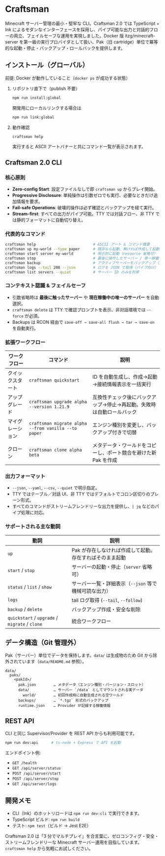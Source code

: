 # Craftsman

Minecraft サーバー管理の最小・堅牢な CLI。Craftsman 2.0 では TypeScript + Ink によるモダンなインターフェースを採用し、パイプ可能な出力と対話的フローの両立、フェイルセーフな運用を実現しました。Docker 版 itzg/minecraft-server を第一級の実行プロバイダとして扱い、Pak（旧 cartridge）単位で冪等的な起動・停止・バックアップ・ロールバックを提供します。

## インストール（グローバル）

前提: Docker が動作していること（`docker ps` が成功する状態）

1) リポジトリ直下で（publish 不要）

   ```bash
   npm run install:global
   ```

   開発用にローカルリンクする場合は

   ```bash
   npm run link:global
   ```

2) 動作確認

   ```bash
   craftsman help
   ```

   実行すると ASCII アートバナーと共にコマンド一覧が表示されます。

## Craftsman 2.0 CLI

### 核心原則
- **Zero-config Start**: 設定ファイルなしで即 `craftsman up` からプレイ開始。
- **Progressive Disclosure**: 単純操作は引数ゼロでも実行、必要なときだけ追加情報を要求。
- **Fail-safe Operations**: 破壊的操作は必ず確認とバックアップを経て実行。
- **Stream-first**: すべての出力がパイプ可能。TTY では対話フロー、非 TTY では静的フォーマットに自動切り替え。

### 代表的なコマンド
```bash
craftsman help                          # ASCII アート & コマンド概要
craftsman up my-world --type paper      # 既存なら起動、無ければ作成して起動
craftsman start server my-world         # 明示的に起動（resource 省略可）
craftsman stop                          # 最後に操作したサーバー / 単一稼働サーバーを停止
craftsman backup                        # アクティブサーバーをバックアップ（自動命名）
craftsman logs --tail 200 --json        # ログを JSON で取得（パイプ向け）
craftsman list servers --quiet          # サーバー ID のみを列挙
```

### コンテキスト認識 & フェイルセーフ
- 引数省略時は **最後に触ったサーバー** や **現在稼働中の唯一のサーバー** を自動選択。
- `craftsman delete` は TTY で確認プロンプトを表示、非対話環境では `--force` が必須。
- Backups は RCON 経由で `save-off → save-all flush → tar → save-on` を自動実行。

### 拡張ワークフロー
| ワークフロー | コマンド | 説明 |
| --- | --- | --- |
| クイックスタート | `craftsman quickstart` | ID を自動生成し、作成→起動→接続情報表示を一括実行 |
| アップグレード | `craftsman upgrade alpha --version 1.21.9` | 互換性チェック後にバックアップ→停止→再起動。失敗時は自動ロールバック |
| マイグレーション | `craftsman migrate alpha --from vanilla --to paper` | エンジン種別を変更し、バックアップ付きで切替 |
| クローン | `craftsman clone alpha beta` | メタデータ・ワールドをコピーし、ポート競合を避けた新 Pak を作成 |

### 出力フォーマット
- `--json`, `--yaml`, `--csv`, `--quiet` で明示指定。
- TTY ではテーブル／対話 UI、非 TTY ではデフォルトでコロン区切りのプレーン形式。
- すべてのコマンドがストリームフレンドリーな出力を提供し、`| jq` などのパイプ処理に対応。

### サポートされる主な動詞
| 動詞 | 説明 |
| --- | --- |
| `up` | Pak が存在しなければ作成して起動。存在すればそのまま起動 |
| `start` / `stop` | サーバーの起動・停止（`server` 省略可） |
| `status` / `list` / `show` | サーバー一覧・詳細表示（`--json` 等で機械可読な出力） |
| `logs` | tail ログ取得 (`--tail`, `--follow`) |
| `backup` / `delete` | バックアップ作成・安全な削除 |
| `quickstart` / `upgrade` / `migrate` / `clone` | 統合ワークフロー |

## データ構造（Git 管理外）

Pak（サーバー）単位でデータを保持します。`data/` は生成物のため Git から除外されています（`data/README.md` 参照）。

```
data/
  paks/
    <pakId>/
      pak.json        … メタデータ（エンジン種別・バージョン・スロット）
      data/           … サーバー `/data` としてマウントされる実データ
        world/        … 初回作成時に自動生成される空ワールド
      backups/        … `*.tgz` 形式のバックアップ
      runtime.json    … Provider が記録する稼働情報
```

## REST API

CLI と同じ Supervisor/Provider を REST API からも利用可能です。

```bash
npm run dev:api      # ts-node + Express で API を起動
```

エンドポイント例:
- `GET /health`
- `GET /api/server/status`
- `POST /api/server/start`
- `POST /api/server/stop`
- `GET /api/server/logs`

## 開発メモ
- CLI（Ink）のホットリロードは `npm run dev:cli` で実行できます。
- TypeScript ビルド: `npm run build`
- テスト: `npm test`（ビルド → Jest E2E）

Craftsman 2.0 は「3 分でマルチプレイ」を合言葉に、ゼロコンフィグ・安全・ストリームフレンドリーな Minecraft サーバー運用を目指しています。`craftsman help` から気軽にお試しください。
